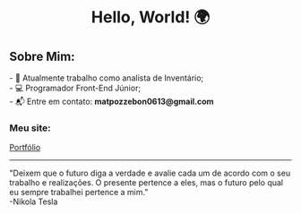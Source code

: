 <h1 align="center">Hello, World! 🌍</h1>

<div>
<!-- About me -->
<h2>Sobre Mim:</h2>
- 💼 Atualmente trabalho como analista de Inventário;<br>
- 💻 Programador Front-End Júnior; <br>
- 📬 Entre em contato: <strong>matpozzebon0613@gmail.com</strong><br>
  <h3>Meu site:</h3>
  <a href="https://meuportfolio-lac.vercel.app/">Portfólio</a>
</div>
<hr>
<div>
  <p>"Deixem que o futuro diga a verdade e avalie cada um de acordo com o seu trabalho e realizações. O presente pertence a eles, mas o futuro pelo qual eu sempre trabalhei pertence a mim."<br>-Nikola Tesla</p>
</div>
